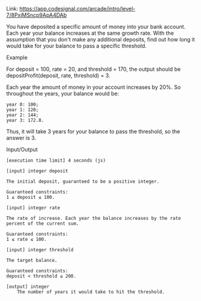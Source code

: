 Link: https://app.codesignal.com/arcade/intro/level-7/8PxjMSncp9ApA4DAb

You have deposited a specific amount of money into your bank account. Each year your balance increases at the same growth rate. With the assumption that you don't make any additional deposits, find out how long it would take for your balance to pass a specific threshold.

Example

For deposit = 100, rate = 20, and threshold = 170, the output should be
depositProfit(deposit, rate, threshold) = 3.

Each year the amount of money in your account increases by 20%. So throughout the years, your balance would be:

    year 0: 100;
    year 1: 120;
    year 2: 144;
    year 3: 172.8.

Thus, it will take 3 years for your balance to pass the threshold, so the answer is 3.

Input/Output

    [execution time limit] 4 seconds (js)

    [input] integer deposit

    The initial deposit, guaranteed to be a positive integer.

    Guaranteed constraints:
    1 ≤ deposit ≤ 100.

    [input] integer rate

    The rate of increase. Each year the balance increases by the rate percent of the current sum.

    Guaranteed constraints:
    1 ≤ rate ≤ 100.

    [input] integer threshold

    The target balance.

    Guaranteed constraints:
    deposit < threshold ≤ 200.

    [output] integer
        The number of years it would take to hit the threshold.
